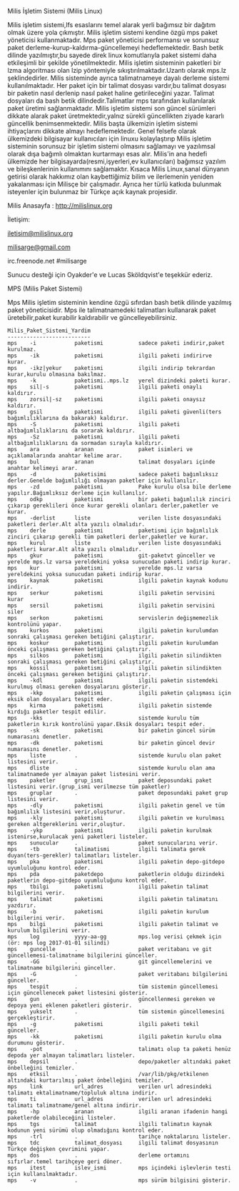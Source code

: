 

Milis İşletim Sistemi (Milis Linux)

Milis işletim sistemi,lfs esaslarını temel alarak yerli bağımsız bir dağıtım olmak üzere yola çıkmıştır.
Milis işletim sistemi kendine özgü mps paket yöneticisi kullanmaktadır.
Mps paket yöneticisi performansı ve sorunsuz paket derleme-kurup-kaldırma-güncellemeyi hedeflemektedir.
Bash betik dilinde yazılmıştır,bu sayede direk linux komutlarıyla paket sistemi daha etkileşimli bir şekilde yönetilmektedir.
Milis işletim sisteminin paketleri bir lzma algoritması olan lzip yöntemiyle sıkıştırılmaktadır.Uzantı olarak mps.lz şeklindedirler.
Milis sisteminde ayrıca talimatnameye dayalı derleme sistemi kullanılmaktadır.
Her paket için bir talimat dosyası vardır,bu talimat dosyası bir paketin nasıl derlenip nasıl paket haline getirileceğini yazar.
Talimat dosyaları da bash betik dilindedir.Talimatlar mps tarafından kullanılarak paket üretimi sağlanmaktadır.
Milis işletim sistemi son güncel sürümleri dikkate alarak paket üretmektedir,yalnız sürekli güncellikten ziyade kararlı güncellik benimsenmektedir.
Milis başta ülkemizin işletim sistemi ihtiyaçlarını dikkate almayı hedeflemektedir.
Genel felsefe olarak ülkemizdeki bilgisayar kullanıcıları için linuxu kolaylaştırıp 
Milis işletim sisteminin sorunsuz bir işletim sistemi olmasını sağlamayı ve yazılımsal olarak dışa bağımlı olmaktan kurtarmayı esas alır. 
Milis'in ana hedefi ülkemizde her bilgisayarda(resmi,işyerleri,ev kullanıcıları) bağımsız yazılım ve bileşkenlerinin kullanımını sağlamaktır.
Kısaca Milis Linux,sanal dünyanın getirisi olarak hakkımız olan kaybettiğimiz bilim ve ilerlemenin yeniden yakalanması için Milisçe bir çalışmadır. 
Ayrıca her türlü katkıda bulunmak isteyenler için bulunmaz bir Türkçe açık kaynak projesidir.


Milis Anasayfa : http://milislinux.org

İletişim:

iletisim@milislinux.org

milisarge@gmail.com 

irc.freenode.net #milisarge


Sunucu desteği için Oyakder'e ve Lucas Sköldqvist'e teşekkür ederiz. 

MPS (Milis Paket Sistemi)

Mps Milis işletim sisteminin kendine özgü sıfırdan bash betik dilinde yazılmış paket yöneticisidir.
Mps ile talimatnamedeki talimatları kullanarak paket üretebilir,paket kurabilir kaldırabilir ve güncelleyebilirsiniz.

```
Milis_Paket_Sistemi_Yardim                                                                           
--------------------------                                                                           
mps    -i            paketismi           sadece paketi indirir,paket kurulmaz.   
mps    -ik           paketismi           ilgili paketi indirirve kurar.          
mps    -ikz|yekur    paketismi           ilgili indirip tekrardan kurar,kurulu olmasına bakılmaz. 
mps    -k            paketismi..mps.lz   yerel dizindeki paketi kurar.           
mps    sil|-s        paketismi           ilgili paketi onaylı kaldırır.          
mps    zorsil|-sz    paketismi           ilgili paketi onaysız kaldırır.         
mps    gsil          paketismi           ilgili paketi güvenli(ters bağımlılıklarına da bakarak) kaldırır. 
mps    -S            paketismi           ilgili paketi altbağımlılıklarını da sorarak kaldırır. 
mps    -Sz           paketismi           ilgili paketi altbağımlılıklarını da sormadan sırayla kaldırır. 
mps    ara           aranan              paket isimleri ve açıklamalarında anahtar kelime arar. 
mps    bul           aranan              talimat dosyaları içinde anahtar kelimeyi arar. 
mps    -d            paketisimi          sadece paketi bağımlıksız derler.Genelde bağımlılığı olmayan paketler için kullanılır. 
mps    -zd           paketismi           Pake kurulu olsa bile derleme yapılır.Bağımlıksız derleme için kullanılır. 
mps    odkp          paketismi           bir paketi bağımlılık zinciri çıkarıp gereklileri önce kurar gerekli olanları derler,paketler ve kurar. 
mps    -derlist      liste               verilen liste dosyasındaki paketleri derler.Alt alta yazılı olmalıdır. 
mps    derle         paketismi           paketismi için bağımlılık zinciri çıkarıp gerekli tüm paketleri derler,paketler ve kurar. 
mps    kurul         liste               verilen liste dosyasındaki paketleri kurar.Alt alta yazılı olmalıdır. 
mps    gkur          paketismi           git-paketvt günceller ve yerelde mps.lz varsa yereldekini yoksa sunucudan paketi indirip kurar. 
mps    kur           paketismi           yerelde mps.lz varsa yereldekini yoksa sunucudan paketi indirip kurar. 
mps    kaynak        paketismi           ilgili paketin kaynak kodunu indirir.   
mps    serkur        paketismi           ilgili paketin servisini kurar          
mps    sersil        paketismi           ilgili paketin servisini siler          
mps    serkon        paketismi           servislerin değişmemezlik kontrolünü yapar. 
mps    kurkos        paketismi           ilgili paketin kurulumdan sonraki çalışması gereken betiğini çalıştırır. 
mps    koskur        paketismi           ilgili paketin kurulumdan önceki çalışması gereken betiğini çalıştırır. 
mps    silkos        paketismi           ilgili paketin silindikten sonraki çalışması gereken betiğini çalıştırır. 
mps    kossil        paketismi           ilgili paketin silindikten önceki çalışması gereken betiğini çalıştırır. 
mps    -kdl          paketismi           ilgili paketin sistemdeki kurulmuş olması gereken dosyalarını gösterir. 
mps    -kkp          paketismi           ilgili paketin çalışması için eksik olan dosyaları tespit eder. 
mps    kirma         paketismi           ilgili paketin sistemde kırdığı paketler tespit edilir. 
mps    -kks          .                   sistemde kurulu tüm paketlerin kırık kontrolünü yapar.Eksik dosyaları tespit eder. 
mps    -sk           paketismi           bir paketin güncel sürüm numarasını denetler. 
mps    -dk           paketismi           bir paketin güncel devir numarasını denetler. 
mps    liste         .                   sistemde kurulu olan paket listesini verir. 
mps    dliste        .                   sistemde kurulu olan ama talimatnamede yer almayan paket listesini verir. 
mps    paketler      grup_ismi           paket deposundaki paket listesini verir.(grup_ismi verilmezse tüm paketler) 
mps    gruplar       .                   paket deposundaki paket grup listesini verir. 
mps    -dly          paketismi           ilgili paketin genel ve tüm bağımlılık listesini verir,oluşturur. 
mps    -kly          paketismi           ilgili paketin ve kurulması gereken altgereklerini verir,oluştur. 
mps    -ykp          paketismi           ilgili paketin kurulmak istenirse,kurulacak yeni paketleri listeler. 
mps    sunucular     .                   paket sunucularını verir.               
mps    -tb           talimatismi         ilgili talimata gerek duyan(ters-gerekler) talimatları listeler. 
mps    pka           paketismi           ilgili paketin depo-gitdepo uyumluluğunu kontrol eder. 
mps    pda           paketdepo           paketlerin olduğu dizindeki paketlerin depo-gitdepo uyumluluğunu kontrol eder. 
mps    tbilgi        paketismi           ilgili paketin talimat bilgilerini verir. 
mps    talimat       paketismi           ilgili paketin talimatını yazdırır.     
mps    -b            paketismi           ilgili paketin kurulum bilgilerini verir. 
mps    bilgi         paketismi           ilgili paketin talimat ve kurulum bilgilerini verir. 
mps    log           yyyy-aa-gg          mps.log verisi çekmek için (ör: mps log 2017-01-01 silindi) 
mps    guncelle      .                   paket veritabanı ve git güncellemesi-talimatname bilgilerini günceller. 
mps    -GG           .                   git güncellemelerini ve talimatname bilgilerini günceller. 
mps    -G            .                   paket veritabanı bilgilerini günceller. 
mps    tespit        .                   tüm sistemin güncellemesi için güncellenecek paket listesini gösterir. 
mps    gun           .                   güncellenmesi gereken ve depoya yeni eklenen paketleri gösterir. 
mps    yukselt       .                   tüm sistemin güncellemesini gerçekleştirir. 
mps    -g            paketismi           ilgili paketi tekil günceller.          
mps    -kk           paketismi           ilgili paketin kurulu olma durumunu gösterir. 
mps    -pot          .                   talimatı olup ta paketi henüz depoda yer almayan talimatları listeler. 
mps    depsil        .                   depo/paketler altındaki paket önbelleğini temizler. 
mps    etksil        .                   /var/lib/pkg/etkilenen altındaki kurtarılmış paket önbelleğini temizler. 
mps    link          url_adres           verilen url adresindeki talimatı ektalimatname/topluluk altına indirir. 
mps    ti            url_adres           verilen url adresindeki talimatı talimatname/genel altına indirir. 
mps    -hp           aranan              ilgili aranan ifadenin hangi paketlerde olabileceğini listeler. 
mps    tgs           talimat             ilgili talimatın kaynak kodunun yeni sürümü olup olmadığını kontrol eder. 
mps    -trl          .                   tarihçe noktalarını listeler.           
mps    tdc           talimat_dosyası     ilgili talimat dosyasının Türkçe değişken çevrimini yapar. 
mps    dos           .                   derleme ortamını sıfırlar.temel tarihçeye geri döner. 
mps    itest         islev_ismi          mps içindeki işlevlerin testi için kullanılmaktadır. 
mps    -v            .                   mps sürüm bilgisini gösterir. 
```

